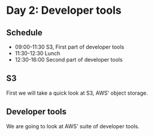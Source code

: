 # Day 2: Developer tools

## Schedule

* 09:00-11:30 S3, First part of developer tools
* 11:30-12:30 Lunch&#x20;
* 12:30-16:00 Second part of developer tools

## S3&#x20;

First we will take a quick look at S3, AWS' object storage.

## Developer tools

We are going to look at AWS' suite of developer tools.&#x20;
